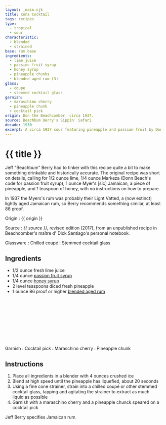 ```yaml
---
layout: _main.njk
title: Kona Cocktail
tags: recipes
type: 
  - tropical
  - sour
characteristic:
  - blended
  - strained
base: rum base
ingredients:
  - lime juice
  - passion fruit syrup
  - honey syrup
  - pineapple chunks
  - blended aged rum (3)
glass:
  - coupe
  - stemmed cocktail glass
garnish:
  - maraschino cherry
  - pineapple chunk
  - cocktail pick
origin: Don the Beachcomber, circa 1937.
source: Beachbum Berry's Sippin' Safari
decade: 1930
excerpt: A circa 1937 sour featuring pineapple and passion fruit by Don the Beachcomber.
---
```

<!-- markdownlint-disable MD025 -->
# {{ title }}
<!-- markdownlint-disable MD025 -->

Jeff "Beachbum" Berry had to tinker with this recipe quite a bit to make something drinkable and historically accurate. The original recipe was short on details, calling for 1/2 ounce lime, 1/4 ounce Markeza (Donn Beach's code for passion fruit syrup), 1 ounce Myer's [sic] Jamaican, a piece of pineapple, and 1 teaspoon of honey, with no instructions on how to prepare.

In 1937 the Myers's rum was probably their Light Vatted, a (now extinct) lightly aged Jamaican rum, so Berry recommends something similar, at least 86 proof.

Origin
  : {{ origin }}

Source
  : <cite>{{ source }}</cite>, revised edition (2017), from an unpublished recipe in Beachcomber's <span lang="fr">maître d'</span> Dick Santiago's personal notebook.

Glassware
  : Chilled coupé
  : Stemmed cocktail glass

## Ingredients

* 1/2 ounce fresh lime juice
* 1/4 ounce [passion fruit syrup](/mixes/passion-fruit-syrup/)
* 1/4 ounce [honey syrup](/mixes/honey-syrup/)
* 2 level teaspoons diced fresh pineapple
* 1 ounce 86 proof or higher [blended aged rum](/rums/05-rum-blended-aged/) <icon-l space="1em" class="bigger" label="(3)"><span class="with-icon"><svg class="icon"><use href="/assets/images/icons/circle-3.svg#circle-3"></use></svg></span></icon-l>

Garnish
  : Cocktail pick
  : Maraschino cherry
  : Pineapple chunk

## Instructions

1. Place all ingredients in a blender with 4 ounces crushed ice
2. Blend at high speed until the pineapple has liquefied, about 20 seconds
3. Using a fine cone strainer, strain into a chilled coupé or other stemmed cocktail glass, tapping and agitating the strainer to extract as much liquid as possible
4. Garnish with a maraschino cherry and a pineapple chunck speared on a cocktail pick

<tiki-callout type="note">

  Jeff Berry specifies Jamaican rum.
</tiki-callout>
